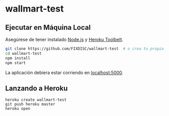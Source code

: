 # wallmart-test
## Ejecutar en Máquina Local

Asegúrese de tener instalado [Node.js](http://nodejs.org/) y [Heroku Toolbelt](https://toolbelt.heroku.com/).

```sh
git clone https://github.com/FIXDISC/wallmart-test  # o crea tu propio fork
cd wallmart-test
npm install
npm start
```

La aplicación debiera estar corriendo en [localhost:5000](http://localhost:5000/).

## Lanzando a Heroku

```
heroku create wallmart-test
git push heroku master
heroku open
```

